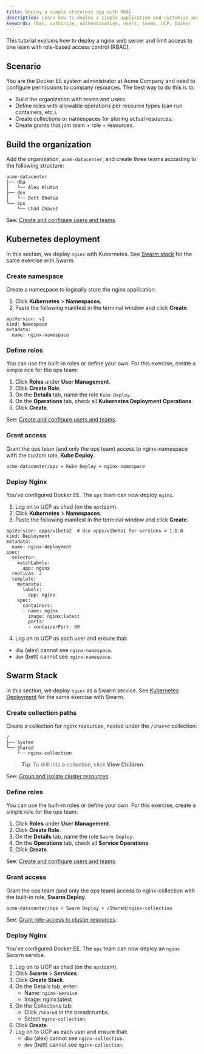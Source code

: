 ```yaml
---
title: Deploy a simple stateless app with RBAC
description: Learn how to deploy a simple application and customize access to resources.
keywords: rbac, authorize, authentication, users, teams, UCP, Docker
---
```


This tutorial explains how to deploy a nginx web server and limit access to one
team with role-based access control (RBAC).

## Scenario

You are the Docker EE system administrator at Acme Company and need to configure
permissions to company resources. The best way to do this is to:

- Build the organization with teams and users.
- Define roles with allowable operations per resource types (can run containers, etc.).
- Create collections or namespaces for storing actual resources.
- Create grants that join team + role + resources.

## Build the organization

Add the organization, `acme-datacenter`, and create three teams according to the
following structure:

```
acme-datacenter
├── dba
│   └── Alex Alutin
├── dev
│   └── Bett Bhatia
└── ops
    └── Chad Chavez
```

See: [Create and configure users and teams](create-users-and-teams-manually.md).

## Kubernetes deployment

In this section, we deploy `nginx` with Kubernetes. See [Swarm stack](#swarm-stack)
for the same exercise with Swarm.

### Create namespace

Create a namespace to logically store the nginx application:

1. Click **Kubernetes** > **Namespaces**.
2. Paste the following manifest in the terminal window and click **Create**.

```
apiVersion: v1
kind: Namespace
metadata:
  name: nginx-namespace
```

### Define roles

You can use the built-in roles or define your own. For this exercise, create a
simple role for the ops team:

1. Click **Roles** under **User Management**.
2. Click **Create Role**.
3. On the **Details** tab, name the role `Kube Deploy`.
4. On the **Operations** tab, check all **Kubernetes Deployment Operations**.
5. Click **Create**.

See: [Create and configure users and teams](define-roles.md).

### Grant access

Grant the ops team (and only the ops team) access to nginx-namespace with the
custom role, **Kube Deploy**.

```
acme-datacenter/ops + Kube Deploy + nginx-namespace
```

### Deploy Nginx

You've configured Docker EE. The `ops` team can now deploy `nginx`.

1. Log on to UCP as chad (on the `ops`team).
2. Click **Kubernetes** > **Namespaces**.
3. Paste the following manifest in the terminal window and click **Create**.

```
apiVersion: apps/v1beta2  # Use apps/v1beta1 for versions < 1.8.0
kind: Deployment
metadata:
  name: nginx-deployment
spec:
  selector:
    matchLabels:
      app: nginx
  replicas: 2
  template:
    metadata:
      labels:
        app: nginx
    spec:
      containers:
      - name: nginx
        image: nginx:latest
        ports:
        - containerPort: 80
```

4. Log on to UCP as each user and ensure that:
- `dba` (alex) cannot see `nginx-namespace`.
- `dev` (bett) cannot see `nginx-namespace`.

## Swarm Stack

In this section, we deploy `nginx` as a Swarm service. See [Kubernetes Deployment](#kubernetes-deployment)
for the same exercise with Swarm.

### Create collection paths

Create a collection for nginx resources, nested under the `/Shared` collection:

```
/
├── System
└── Shared
    └── nginx-collection
```

> **Tip**: To drill into a collection, click **View Children**.

See: [Group and isolate cluster resources](group-resources.md).

### Define roles

You can use the built-in roles or define your own. For this exercise, create a
simple role for the ops team:

1. Click **Roles** under **User Management**.
2. Click **Create Role**.
3. On the **Details** tab, name the role `Swarm Deploy`.
4. On the **Operations** tab, check all **Service Operations**.
5. Click **Create**.

See: [Create and configure users and teams](define-roles.md).

### Grant access

Grant the ops team (and only the ops team) access to nginx-collection with the
built-in role, **Swarm Deploy**.

```
acme-datacenter/ops + Swarm Deploy + /Shared/nginx-collection
```

See: [Grant role-access to cluster resources](grant-permissions.md).

### Deploy Nginx

You've configured Docker EE. The `ops` team can now deploy an `nginx` Swarm
service.

1. Log on to UCP as chad (on the `ops`team).
2. Click **Swarm** > **Services**.
3. Click **Create Stack**.
4. On the Details tab, enter:
   - Name: `nginx-service`
   - Image: nginx:latest
5. On the Collections tab:
   - Click `/Shared` in the breadcrumbs.
   - Select `nginx-collection`.
6. Click **Create**.
7. Log on to UCP as each user and ensure that:
   - `dba` (alex) cannot see `nginx-collection`.
   - `dev` (bett) cannot see `nginx-collection`.
